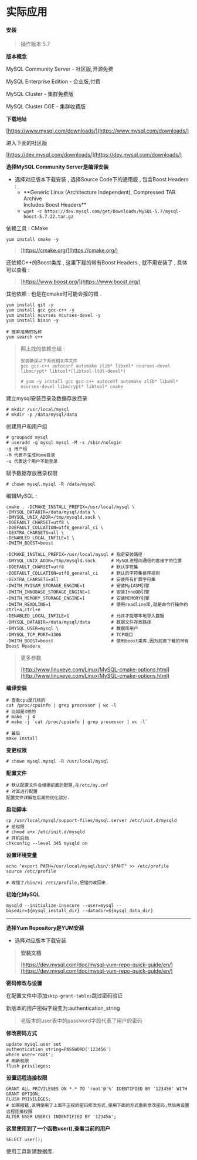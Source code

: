 # 实际应用

#### 安装

> 操作版本:5.7

**版本概念**

MySQL Community Server - 社区版,开源免费

MySQL Enterprise Edition - 企业版,付费

MySQL Cluster - 集群免费版

MySQL Cluster CGE - 集群收费版

**下载地址**

[https://www.mysql.com/downloads/](https://www.mysql.com/downloads/)

进入下面的社区版

[https://dev.mysql.com/downloads/](https://dev.mysql.com/downloads/)

**选择MySQL Community Server是编译安装**

* 选择对应版本下载安装 , 选择Source Code下的通用版 , 包含Boost Headers : 
  * \*\*Generic Linux \(Architecture Independent\), Compressed TAR Archive  
    Includes Boost Headers\*\*
  * `wget -c https://dev.mysql.com/get/Downloads/MySQL-5.7/mysql-boost-5.7.22.tar.gz`

依赖工具 : CMake

`yum install cmake -y`

> [https://cmake.org/](https://cmake.org/)

还依赖C++的Boost类库 , 这里下载的带有Boost Headers , 就不用安装了 , 具体可以查看 :

> [https://www.boost.org/](https://www.boost.org/)

其他依赖 : 也是在cmake时可能会报的错 .

```
yum install git -y
yum install gcc gcc-c++ -y
yum install ncurses ncurses-devel -y
yum install bison -y

# 搜索准确的名称
yum search c++
```

> 网上找的依赖总结 :
>
> ```
> 安装确保以下系统相关库文件
> gcc gcc-c++ autoconf automake zlib* libxml* ncurses-devel libmcrypt* libtool*(libtool-ltdl-devel*)
>
> # yum –y install gcc gcc-c++ autoconf automake zlib* libxml* ncurses-devel libmcrypt* libtool* cmake
> ```

建立mysql安装目录及数据存放目录

```
# mkdir /usr/local/mysql
# mkdir -p /data/mysql/data
```

创建用户和用户组

```
# groupadd mysql
# useradd -g mysql mysql -M -s /sbin/nologin
-g 用户组
-M 代表不生成Home目录
-s 代表这个用户不能登录
```

赋予数据存放目录权限

```
# chown mysql.mysql -R /data/mysql
```

编辑MySQL :

```
cmake . -DCMAKE_INSTALL_PREFIX=/usr/local/mysql \
-DMYSQL_DATADIR=/data/mysql/data \
-DMYSQL_UNIX_ADDR=/tmp/mysqld.sock \
-DDEFAULT_CHARSET=utf8 \
-DDEFAULT_COLLATION=utf8_general_ci \
-DEXTRA_CHARSETS=all \
-DENABLED_LOCAL_INFILE=1 \
-DWITH_BOOST=boost
```

```
-DCMAKE_INSTALL_PREFIX=/usr/local/mysql # 指定安装路径
-DMYSQL_UNIX_ADDR=/tmp/mysqld.sock      # MySQL进程间通信的套接字的位置
-DDEFAULT_CHARSET=utf8                  # 默认字符集 
-DDEFAULT_COLLATION=utf8_general_ci     # 默认的字符集排序规则
-DEXTRA_CHARSETS=all                    # 安装所有扩展字符集
-DWITH_MYISAM_STORAGE_ENGINE=1          # 安装MyIASM引擎
-DWITH_INNOBASE_STORAGE_ENGINE=1        # 安装InnoDB引擎
-DWITH_MEMORY_STORAGE_ENGINE=1          # 安装MEMORY引擎
-DWITH_READLINE=1                       # 使用readline库,就是命令行操作的ctrl+a,ctrl+e
-DENABLED_LOCAL_INFILE=1                # 允许才能够本地导入数据
-DMYSQL_DATADIR=/data/mysql/data        # 数据文件存放路径
-DMYSQL_USER=mysql \                    # 数据库用户
-DMYSQL_TCP_PORT=3306                   # TCP端口
-DWITH_BOOST=boost                      # 使用boost类库,因为前面下载的带有Boost Headers
```

> 更多参数
>
> [http://www.linuxeye.com/Linux/MySQL-cmake-options.html](http://www.linuxeye.com/Linux/MySQL-cmake-options.html)

**编译安装**

    # 查看cpu是几核的
    cat /proc/cpuinfo | grep processor | wc -l
    # 比如是4核的
    # make -j 4
    # make -j `cat /proc/cpuinfo | grep processor | wc -l`

    # 最后
    make install

**变更权限**

```
# chown mysql.mysql -R /usr/local/mysql
```

**配置文件**

```
# 默认配置文件会根据前面的配置,在/etc/my.cnf
# 对其进行配置
配置文件详解在后面的优化部分.
```

**启动脚本**

```
cp /usr/local/mysql/support-files/mysql.server /etc/init.d/mysqld
# 给权限
# chmod a+x /etc/init.d/mysqld
# 开机启动
chkconfig --level 345 mysqld on
```

**设置环境变量**

```
echo "export PATH=/usr/local/mysql/bin/:$PAHT" >> /etc/profile
source /etc/profile

# 改错了/bin/vi /etc/profile,把错的改回来.
```

**初始化MySQL**

```
mysqld --initialize-insecure --user=mysql --basedir=${mysql_install_dir} --datadir=${mysql_data_dir}
```

---

**选择Yum Repository是YUM安装**

* 选择对应版本下载安装

> **安装文档**
>
> [https://dev.mysql.com/doc/mysql-yum-repo-quick-guide/en/](https://dev.mysql.com/doc/mysql-yum-repo-quick-guide/en/)

**密码修改与设置**

在配置文件中添加`skip-grant-tables`跳过密码验证

新版本的用户密码字段变为:authentication\_string

> 老版本的user表中的password字段代表了用户的密码

**修改密码方式**

```
update mysql.user set
authentication_string=PASSWORD('123456')
where user='root';
# 刷新权限
flush privileges;
```

**设置远程连接权限**

```
GRANT ALL PRIVILEGES ON *.* TO 'root'@'%' IDENTIFIED BY '123456' WITH GRANT OPTION;
FLUSH PRIVILEGES;
# 如果报错,说明使用了上面不正规的密码修改方式,使用下面的方式重新修改密码,然后再设置远程连接权限
ALTER USER USER() INDENTIFIED BY '123456';
```

**这里使用到了一个函数user\(\),查看当前的用户**

```
SELECT user();
```

使用工具新建数据库.

